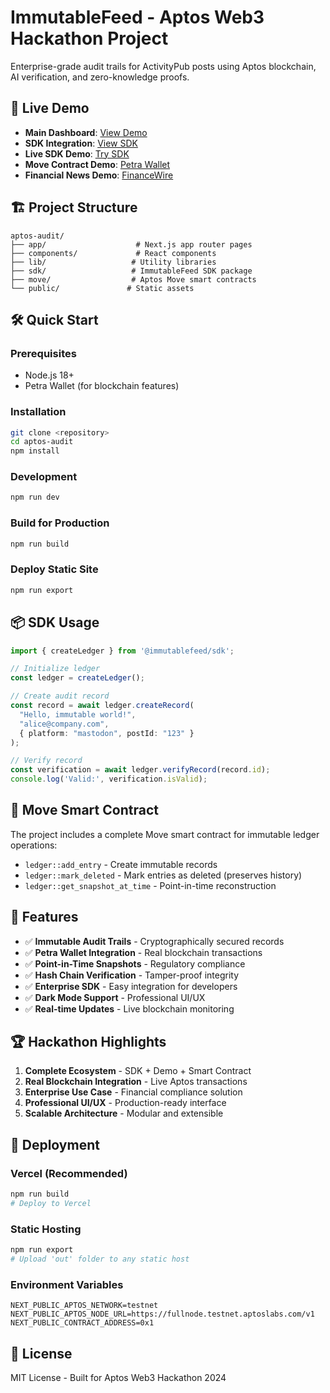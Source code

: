 # ImmutableFeed - Aptos Web3 Hackathon Project

Enterprise-grade audit trails for ActivityPub posts using Aptos blockchain, AI verification, and zero-knowledge proofs.

## 🚀 Live Demo

- **Main Dashboard**: [View Demo](/)
- **SDK Integration**: [View SDK](/sdk)
- **Live SDK Demo**: [Try SDK](/sdk-demo)
- **Move Contract Demo**: [Petra Wallet](/move-demo)
- **Financial News Demo**: [FinanceWire](/financial-news)

## 🏗️ Project Structure

```
aptos-audit/
├── app/                    # Next.js app router pages
├── components/             # React components
├── lib/                   # Utility libraries
├── sdk/                   # ImmutableFeed SDK package
├── move/                  # Aptos Move smart contracts
└── public/               # Static assets
```

## 🛠️ Quick Start

### Prerequisites
- Node.js 18+
- Petra Wallet (for blockchain features)

### Installation
```bash
git clone <repository>
cd aptos-audit
npm install
```

### Development
```bash
npm run dev
```

### Build for Production
```bash
npm run build
```

### Deploy Static Site
```bash
npm run export
```

## 📦 SDK Usage

```typescript
import { createLedger } from '@immutablefeed/sdk';

// Initialize ledger
const ledger = createLedger();

// Create audit record
const record = await ledger.createRecord(
  "Hello, immutable world!",
  "alice@company.com",
  { platform: "mastodon", postId: "123" }
);

// Verify record
const verification = await ledger.verifyRecord(record.id);
console.log('Valid:', verification.isValid);
```

## 🔗 Move Smart Contract

The project includes a complete Move smart contract for immutable ledger operations:

- `ledger::add_entry` - Create immutable records
- `ledger::mark_deleted` - Mark entries as deleted (preserves history)
- `ledger::get_snapshot_at_time` - Point-in-time reconstruction

## 🎯 Features

- ✅ **Immutable Audit Trails** - Cryptographically secured records
- ✅ **Petra Wallet Integration** - Real blockchain transactions
- ✅ **Point-in-Time Snapshots** - Regulatory compliance
- ✅ **Hash Chain Verification** - Tamper-proof integrity
- ✅ **Enterprise SDK** - Easy integration for developers
- ✅ **Dark Mode Support** - Professional UI/UX
- ✅ **Real-time Updates** - Live blockchain monitoring

## 🏆 Hackathon Highlights

1. **Complete Ecosystem** - SDK + Demo + Smart Contract
2. **Real Blockchain Integration** - Live Aptos transactions
3. **Enterprise Use Case** - Financial compliance solution
4. **Professional UI/UX** - Production-ready interface
5. **Scalable Architecture** - Modular and extensible

## 🚀 Deployment

### Vercel (Recommended)
```bash
npm run build
# Deploy to Vercel
```

### Static Hosting
```bash
npm run export
# Upload 'out' folder to any static host
```

### Environment Variables
```
NEXT_PUBLIC_APTOS_NETWORK=testnet
NEXT_PUBLIC_APTOS_NODE_URL=https://fullnode.testnet.aptoslabs.com/v1
NEXT_PUBLIC_CONTRACT_ADDRESS=0x1
```

## 📄 License

MIT License - Built for Aptos Web3 Hackathon 2024